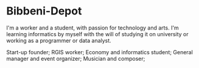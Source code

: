 # Bibbeni-Depot

I'm a worker and a student, with passion for technology and arts.
I'm learning informatics by myself with the will of studying it on university or working as a programmer or data analyst.

Start-up founder;
RGIS worker;
Economy and informatics student;
General manager and event organizer;
Musician and composer;
